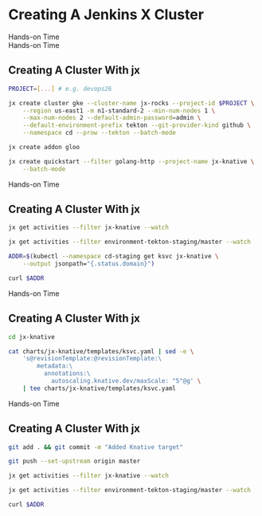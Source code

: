 <!-- .slide: class="center dark" -->
<!-- .slide: data-background="img/hands-on.jpg" -->
# Creating A Jenkins X Cluster

<div class="label">Hands-on Time</div>


<!-- .slide: class="dark" -->
<div class="eyebrow"> </div>
<div class="label">Hands-on Time</div>

## Creating A Cluster With jx

```bash
PROJECT=[...] # e.g. devops26

jx create cluster gke --cluster-name jx-rocks --project-id $PROJECT \
    --region us-east1 -m n1-standard-2 --min-num-nodes 1 \
    --max-num-nodes 2 --default-admin-password=admin \
    --default-environment-prefix tekton --git-provider-kind github \
    --namespace cd --prow --tekton --batch-mode

jx create addon gloo

jx create quickstart --filter golang-http --project-name jx-knative \
    --batch-mode
```


<!-- .slide: class="dark" -->
<div class="eyebrow"> </div>
<div class="label">Hands-on Time</div>

## Creating A Cluster With jx

```bash
jx get activities --filter jx-knative --watch

jx get activities --filter environment-tekton-staging/master --watch

ADDR=$(kubectl --namespace cd-staging get ksvc jx-knative \
    --output jsonpath="{.status.domain}")

curl $ADDR
```


<!-- .slide: class="dark" -->
<div class="eyebrow"> </div>
<div class="label">Hands-on Time</div>

## Creating A Cluster With jx

```bash
cd jx-knative

cat charts/jx-knative/templates/ksvc.yaml | sed -e \
    's@revisionTemplate:@revisionTemplate:\
        metadata:\
          annotations:\
            autoscaling.knative.dev/maxScale: "5"@g' \
    | tee charts/jx-knative/templates/ksvc.yaml
```


<!-- .slide: class="dark" -->
<div class="eyebrow"> </div>
<div class="label">Hands-on Time</div>

## Creating A Cluster With jx

```bash
git add . && git commit -m "Added Knative target"

git push --set-upstream origin master

jx get activities --filter jx-knative --watch

jx get activities --filter environment-tekton-staging/master --watch

curl $ADDR
```
